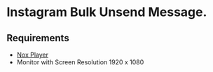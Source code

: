 # Instagram Bulk Unsend Message.

## Requirements

- [Nox Player](https://www.bignox.com/)
- Monitor with Screen Resolution 1920 x 1080